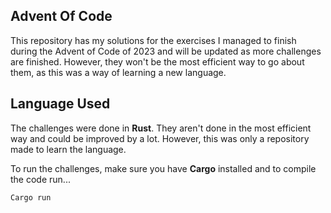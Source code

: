 ## Advent Of Code
This repository has my solutions for the exercises I managed to finish during the Advent of Code of 2023 and will be updated as more challenges are finished.
However, they won't be the most efficient way to go about them, as this was a way of learning a new language.

## Language Used
The challenges were done in **Rust**. They aren't done in the most efficient way and could be improved by a lot. However, this was only a repository made to learn the language.

To run the challenges, make sure you have **Cargo** installed and to compile the code run...
```
Cargo run
```
